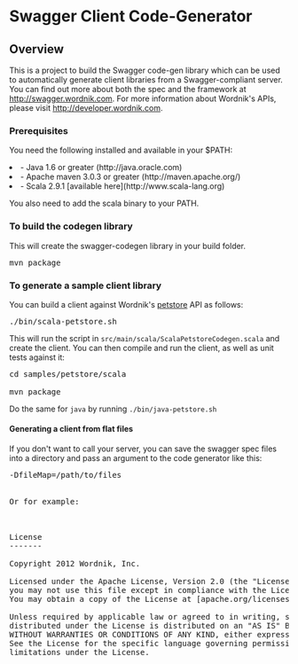 # Swagger Client Code-Generator

## Overview
This is a project to build the Swagger code-gen library which can be used to automatically
generate client libraries from a Swagger-compliant server.  You can find out more about both 
the spec and the framework at http://swagger.wordnik.com.  For more information about Wordnik's 
APIs, please visit http://developer.wordnik.com.  

### Prerequisites
You need the following installed and available in your $PATH:

<li>- Java 1.6 or greater (http://java.oracle.com)

<li>- Apache maven 3.0.3 or greater (http://maven.apache.org/)

<li>- Scala 2.9.1 [available here](http://www.scala-lang.org)

You also need to add the scala binary to your PATH.

### To build the codegen library

This will create the swagger-codegen library in your build folder.  

<pre>
mvn package
</pre>


### To generate a sample client library
You can build a client against Wordnik's [petstore](http://petstore.swagger.wordnik.com) API as follows:

<pre>
./bin/scala-petstore.sh
</pre>

This will run the script in `src/main/scala/ScalaPetstoreCodegen.scala` and create the client.  You can then
compile and run the client, as well as unit tests against it:

<pre>
cd samples/petstore/scala

mvn package
</pre>

Do the same for `java` by running `./bin/java-petstore.sh`


#### Generating a client from flat files
If you don't want to call your server, you can save the swagger spec files into a directory and pass an argument
to the code generator like this:

<pre>
-DfileMap=/path/to/files
</per>

Or for example:



License
-------

Copyright 2012 Wordnik, Inc.

Licensed under the Apache License, Version 2.0 (the "License");
you may not use this file except in compliance with the License.
You may obtain a copy of the License at [apache.org/licenses/LICENSE-2.0](http://www.apache.org/licenses/LICENSE-2.0)

Unless required by applicable law or agreed to in writing, software
distributed under the License is distributed on an "AS IS" BASIS,
WITHOUT WARRANTIES OR CONDITIONS OF ANY KIND, either express or implied.
See the License for the specific language governing permissions and
limitations under the License.
